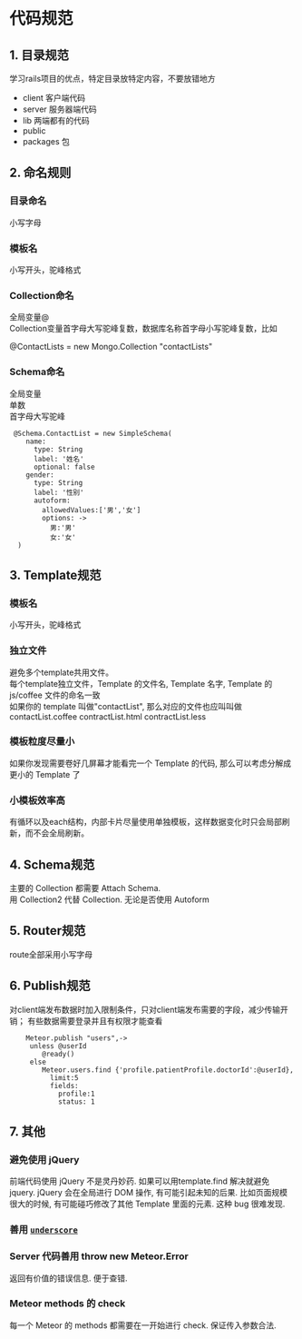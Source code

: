 
# 代码规范

## 1. 目录规范

学习rails项目的优点，特定目录放特定内容，不要放错地方
- client 客户端代码
- server 服务器端代码
- lib 两端都有的代码
- public 
- packages 包


## 2. 命名规则

### 目录命名
  小写字母

### 模板名  
  小写开头，驼峰格式
  
### Collection命名
 全局变量@  
 Collection变量首字母大写驼峰复数，数据库名称首字母小写驼峰复数，比如
 
  @ContactLists =  new Mongo.Collection "contactLists"

### Schema命名
 全局变量   
 单数   
 首字母大写驼峰   
 
     @Schema.ContactList = new SimpleSchema(
        name:
          type: String
          label: '姓名'
          optional: false
        gender:
          type: String
          label: '性别'
          autoform:
            allowedValues:['男','女']
            options: ->
              男:'男'
              女:'女'
      )
        
      



## 3. Template规范

### 模板名  
  小写开头，驼峰格式
  
### 独立文件
 避免多个template共用文件。   
 每个template独立文件，Template 的文件名, Template 名字, Template 的 js/coffee 文件的命名一致   
 如果你的 template 叫做"contactList", 那么对应的文件也应叫叫做 contactList.coffee contractList.html contractList.less 

### 模板粒度尽量小
如果你发现需要卷好几屏幕才能看完一个 Template 的代码, 那么可以考虑分解成更小的 Template 了

### 小模板效率高

 有循环以及each结构，内部卡片尽量使用单独模板，这样数据变化时只会局部刷新，而不会全局刷新。

## 4. Schema规范

主要的 Collection 都需要 Attach Schema.   
用 Collection2 代替 Collection. 无论是否使用 Autoform


## 5. Router规范

route全部采用小写字母


## 6. Publish规范
对client端发布数据时加入限制条件，只对client端发布需要的字段，减少传输开销；
有些数据需要登录并且有权限才能查看

        Meteor.publish "users",->
         unless @userId 
            @ready()
         else
            Meteor.users.find {'profile.patientProfile.doctorId':@userId},
              limit:5
              fields:
                profile:1
                status: 1


## 7. 其他

### 避免使用 jQuery

前端代码使用 jQuery 不是灵丹妙药. 如果可以用template.find 解决就避免 jquery. jQuery 会在全局进行 DOM 操作, 有可能引起未知的后果. 比如页面规模很大的时候, 有可能碰巧修改了其他 Template 里面的元素. 这种 bug 很难发现.

### 善用 [`underscore`][1]  

### Server 代码善用 throw new Meteor.Error

返回有价值的错误信息. 便于查错.

### Meteor methods 的 check
每一个 Meteor 的 methods 都需要在一开始进行 check. 保证传入参数合法.


  [1]: http://underscorejs.org/
